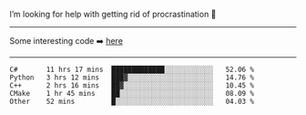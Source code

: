 I’m looking for help with getting rid of procrastination 🤔

-----

Some interesting code :arrow_right: [here](https://github.com/zhen8838/playground)

-----

<!--START_SECTION:waka-->
```text
C#       11 hrs 17 mins  █████████████░░░░░░░░░░░░   52.06 % 
Python   3 hrs 12 mins   ███▓░░░░░░░░░░░░░░░░░░░░░   14.76 % 
C++      2 hrs 16 mins   ██▓░░░░░░░░░░░░░░░░░░░░░░   10.45 % 
CMake    1 hr 45 mins    ██░░░░░░░░░░░░░░░░░░░░░░░   08.09 % 
Other    52 mins         █░░░░░░░░░░░░░░░░░░░░░░░░   04.03 % 
```
<!--END_SECTION:waka-->

<!--
**zhen8838/zhen8838** is a ✨ _special_ ✨ repository because its `README.md` (this file) appears on your GitHub profile.

Here are some ideas to get you started:

- 🔭 I’m currently working on ...
- 🌱 I’m currently learning ...
- 👯 I’m looking to collaborate on ...
 ...
- 💬 Ask me about ...
- 📫 How to reach me: ...
- 😄 Pronouns: ...
- ⚡ Fun fact: ...
-->
